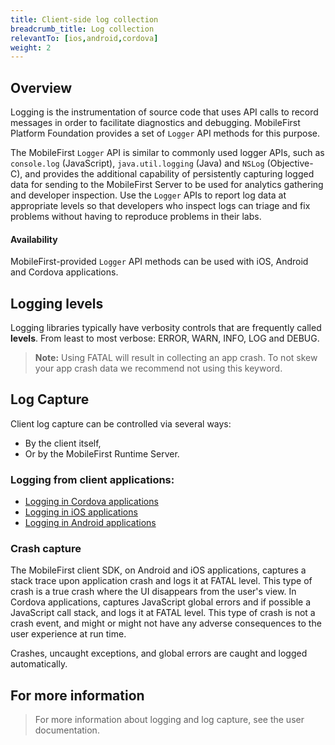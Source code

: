 ```yaml
---
title: Client-side log collection
breadcrumb_title: Log collection
relevantTo: [ios,android,cordova]
weight: 2
---
```


## Overview
Logging is the instrumentation of source code that uses API calls to record messages in order to facilitate diagnostics and debugging. 
MobileFirst Platform Foundation provides a set of `Logger` API methods for this purpose. 

The MobileFirst `Logger` API is similar to commonly used logger APIs, such as `console.log` (JavaScript), `java.util.logging` (Java) and `NSLog` (Objective-C), and provides the additional capability of persistently capturing logged data for sending to the MobileFirst Server to be used for analytics gathering and developer inspection. Use the `Logger` APIs to report log data at appropriate levels so that developers who inspect logs can triage and fix problems without having to reproduce problems in their labs.

#### Availability
MobileFirst-provided `Logger` API methods can be used with iOS, Android and Cordova applications. 


## Logging levels
Logging libraries typically have verbosity controls that are frequently called **levels**. From least to most verbose: ERROR, WARN, INFO, LOG and DEBUG. 

> **Note:** Using FATAL will result in collecting an app crash. To not skew your app crash data we recommend not using this keyword.

## Log Capture
Client log capture can be controlled via several ways:

*  By the client itself,
*  Or by the MobileFirst Runtime Server. 

### Logging from client applications:

* [Logging in Cordova applications](cordova/)
* [Logging in iOS applications](ios/)
* [Logging in Android applications](android/)

### Crash capture
The MobileFirst client SDK, on Android and iOS applications, captures a stack trace upon application crash and logs it at FATAL level. This type of crash is a true crash where the UI disappears from the user's view. In Cordova applications, captures JavaScript global errors and if possible a JavaScript call stack, and logs it at FATAL level. This type of crash is not a crash event, and might or might not have any adverse consequences to the user experience at run time.

Crashes, uncaught exceptions, and global errors are caught and logged automatically.

## For more information
> For more information about logging and log capture, see the user documentation.
